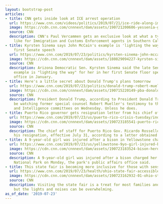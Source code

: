 ```yaml
---
layout: bootstrap-post
articles:
- title: CNN gets inside look at ICE arrest operation
  url: https://www.cnn.com/videos/politics/2019/07/21/ice-ride-along-immigration-detainees-california-vercammen-vpx.cnn
  image: https://cdn.cnn.com/cnnnext/dam/assets/190721200606-yessenia-gonzalez-ice-detainee-super-tease.jpg
  source: CNN
  description: CNN's Paul Vercammen gets an exclusive look at what a typical day is
    like for Immigration and Customs Enforcement agents in Southern California.
- title: Kyrsten Sinema says John McCain's example is 'lighting the way' for her in
    first Senate speech
  url: https://www.cnn.com/2019/07/23/politics/kyrsten-sinema-john-mccain-senate-speech-lighting-the-way/index.html
  image: https://cdn.cnn.com/cnnnext/dam/assets/180829094227-kyrsten-sinema-portrait-super-tease.jpg
  source: CNN
  description: Arizona Democratic Sen. Kyrsten Sinema said the late Sen. John McCain's
    example is "lighting the way" for her in her first Senate floor speech since taking
    office in January.
- title: Here's a little secret about Donald Trump's plans tomorrow
  url: https://www.cnn.com/2019/07/23/politics/donald-trump-robert-mueller-congress-testimony/index.html
  image: https://cdn.cnn.com/cnnnext/dam/assets/190715220149-pba-donald-trump-raids-super-tease.jpg
  source: CNN
  description: President Donald Trump, according to President Donald Trump, won't
    be watching former special counsel Robert Mueller's testimony to the House Judiciary
    and Intelligence committees on Wednesday. Unless he does.
- title: Puerto Rico governor gets resignation letter from his chief of staff
  url: https://www.cnn.com/2019/07/23/us/puerto-rico-crisis-tuesday/index.html
  image: https://cdn.cnn.com/cnnnext/dam/assets/190723185541-puerto-rico-ricardo-llerandi-0723-super-tease.jpg
  source: CNN
  description: The chief of staff for Puerto Rico Gov. Ricardo Rosselló has submitted
    his resignation, effective July 31, according to a letter obtained by CNN.
- title: A 9-year-old girl was injured after a bison in Yellowstone charged her
  url: https://www.cnn.com/2019/07/23/us/yellowstone-9yo-girl-injured-bison-trnd/index.html
  image: https://cdn.cnn.com/cnnnext/dam/assets/190723183524-bison-herd-yellowstone-super-tease.jpg
  source: CNN
  description: A 9-year-old girl was injured after a bison charged her in Yellowstone
    National Park on Monday, the park's public affairs office said.
- title: This state fair is becoming more inclusive for those with sensory disorders
  url: https://www.cnn.com/2019/07/23/health/ohio-state-fair-accessible-autism-trnd/index.html
  image: https://cdn.cnn.com/cnnnext/dam/assets/190723162932-01-ohio-state-fair-sensory-kits-0723-super-tease.jpg
  source: CNN
  description: Visiting the state fair is a treat for most families and children,
    but the lights and noises can be overwhelming.
as_of_date: '2019-07-23'
---
```


